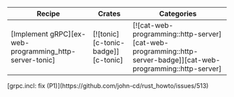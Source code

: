 | Recipe | Crates | Categories |
|--------|--------|------------|
| [Implement gRPC][ex-web-programming_http-server-tonic] | [![tonic][c-tonic-badge]][c-tonic] | [![cat-web-programming::http-server][cat-web-programming::http-server-badge]][cat-web-programming::http-server] |

<div class="hidden">
[grpc.incl: fix (P1)](https://github.com/john-cd/rust_howto/issues/513)

</div>
